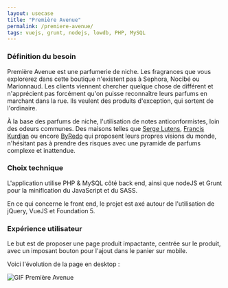 ```yaml
---
layout: usecase
title: "Première Avenue"
permalink: /premiere-avenue/
tags: vuejs, grunt, nodejs, lowdb, PHP, MySQL
---
```


### Définition du besoin

Première Avenue est une parfumerie de niche. Les fragrances que vous explorerez dans cette boutique n'existent pas à Sephora, Nocibé ou Marionnaud. Les clients viennent chercher quelque chose de différent et n'apprécient pas forcément qu'on puisse reconnaître leurs parfums en marchant dans la rue. Ils veulent des produits d'exception, qui sortent de l'ordinaire.

À la base des parfums de niche, l'utilisation de notes anticonformistes, loin des odeurs communes. Des maisons telles que [Serge Lutens](https://shopping-premiereavenue.com/fr/serge-lutens/parfums/), [Francis Kurdjan](https://shopping-premiereavenue.com/fr/maison-francis-kurkdjian/parfums/) ou encore [ByRedo](https://shopping-premiereavenue.com/fr/byredo/parfums/) qui proposent leurs propres visions du monde, n'hésitant pas à prendre des risques avec une pyramide de parfums complexe et inattendue.

### Choix technique

L'application utilise PHP & MySQL côté back end, ainsi que nodeJS et Grunt pour la minification du JavaScript et du SASS.

En ce qui concerne le front end, le projet est axé autour de l'utilisation de jQuery, VueJS et Foundation 5.

### Expérience utilisateur

Le but est de proposer une page produit impactante, centrée sur le produit, avec un imposant bouton pour l'ajout dans le panier sur mobile.

Voici l'évolution de la page en desktop :


![GIF Première Avenue](https://static.irz.fr/2018/02/output_EXkJLy.gif)
